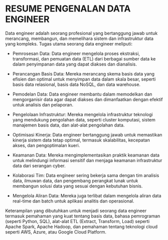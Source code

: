 # RESUME PENGENALAN DATA ENGINEER
Data engineer adalah seorang profesional yang bertanggung jawab untuk merancang, membangun, dan memelihara sistem dan infrastruktur data yang kompleks. Tugas utama seorang data engineer meliputi:

- Pemrosesan Data: Data engineer mengelola proses ekstraksi, transformasi, dan pemuatan data (ETL) dari berbagai sumber data ke dalam penyimpanan data yang dapat diakses dan dianalisis.

- Perancangan Basis Data: Mereka merancang skema basis data yang efisien dan optimal untuk menyimpan data dalam skala besar, seperti basis data relasional, basis data NoSQL, dan data warehouse.

- Pemodelan Data: Data engineer membantu dalam memodelkan dan mengorganisir data agar dapat diakses dan dimanfaatkan dengan efektif untuk analisis dan pelaporan.

- Pengelolaan Infrastruktur: Mereka mengelola infrastruktur teknologi yang mendukung pengolahan data, seperti cluster komputasi, sistem manajemen basis data, dan alat-alat pengolahan data.

- Optimisasi Kinerja: Data engineer bertanggung jawab untuk memastikan kinerja sistem data tetap optimal, termasuk skalabilitas, kecepatan akses, dan pengoptimalan kueri.

- Keamanan Data: Mereka mengimplementasikan praktik keamanan data untuk melindungi informasi sensitif dan menjaga keamanan infrastruktur data dari serangan cyber.

- Kolaborasi Tim: Data engineer sering bekerja sama dengan tim analisis data, ilmuwan data, dan pengembang perangkat lunak untuk membangun solusi data yang sesuai dengan kebutuhan bisnis.

- Mengelola Aliran Data: Mereka juga terlibat dalam mengelola aliran data real-time dan batch untuk aplikasi analitis dan operasional.

Keterampilan yang dibutuhkan untuk menjadi seorang data engineer termasuk pemahaman yang kuat tentang basis data, bahasa pemrograman (seperti Python, SQL), alat-alat ETL (Extract, Transform, Load) seperti Apache Spark, Apache Hadoop, dan pemahaman tentang teknologi cloud seperti AWS, Azure, atau Google Cloud Platform.